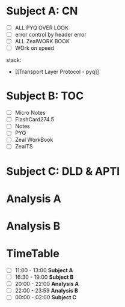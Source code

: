 # Subject A: CN
- [ ] ALL PYQ OVER LOOK
- [ ] error control  by header error
- [ ] ALL ZealWORK BOOK
- [ ] WOrk on speed

stack: 
- [[Transport Layer Protocol - pyq]]

# Subject B: TOC
- [ ] Micro Notes
- [ ] FlashCard274.5
- [ ] Notes
- [ ] PYQ
- [ ] Zeal WorkBook
- [ ] ZealTS

# Subject C: DLD & APTI


# Analysis A

# Analysis B


# TimeTable 
- [ ] 11:00 - 13:00 **Subject A**
- [ ] 16:30 - 19:00 **Subject B**
- [ ] 20:00 - 22:00 **Analysis A**
- [ ] 22:00 - 23:59 **Analysis B**
- [ ] 00:00 - 02:00 **Subject C**